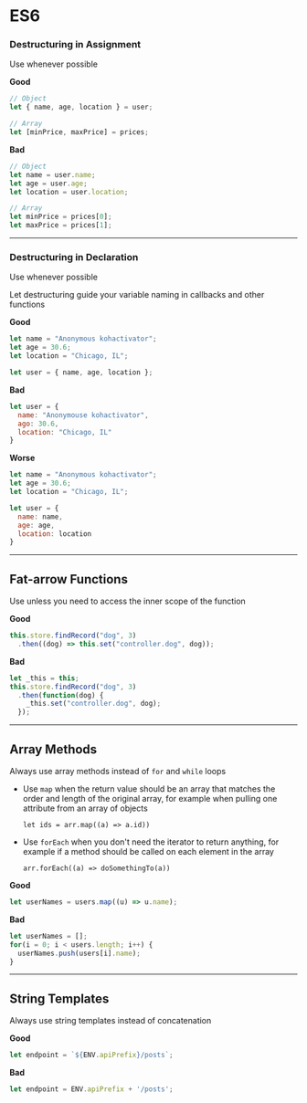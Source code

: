 # ES6

### Destructuring in Assignment
Use whenever possible

**Good**
```javascript
// Object
let { name, age, location } = user;

// Array
let [minPrice, maxPrice] = prices;
```
**Bad**
```javascript
// Object
let name = user.name;
let age = user.age;
let location = user.location;

// Array
let minPrice = prices[0];
let maxPrice = prices[1];
```

---

### Destructuring in Declaration
Use whenever possible

Let destructuring guide your variable naming in callbacks and other functions

**Good**
```javascript
let name = "Anonymous kohactivator";
let age = 30.6;
let location = "Chicago, IL";

let user = { name, age, location };
```
**Bad**
```javascript
let user = {
  name: "Anonymouse kohactivator",
  ago: 30.6,
  location: "Chicago, IL"
}
```
**Worse**
```javascript
let name = "Anonymous kohactivator";
let age = 30.6;
let location = "Chicago, IL";

let user = {
  name: name,
  age: age,
  location: location
}
```

---

## Fat-arrow Functions
Use unless you need to access the inner scope of the function

**Good**
```javascript
this.store.findRecord("dog", 3)
  .then((dog) => this.set("controller.dog", dog));
```
**Bad**
```javascript
let _this = this;
this.store.findRecord("dog", 3)
  .then(function(dog) {
    _this.set("controller.dog", dog);
  });
```

---

## Array Methods
Always use array methods instead of `for` and `while` loops

- Use `map` when the return value should be an array that matches the order and length of the original array, for example when pulling one attribute from an array of objects

  `let ids = arr.map((a) => a.id))`

- Use `forEach` when you don't need the iterator to return anything, for example if a method should be called on each element in the array

  `arr.forEach((a) => doSomethingTo(a))`

**Good**
```javascript
let userNames = users.map((u) => u.name);
```
**Bad**
```javascript
let userNames = [];
for(i = 0; i < users.length; i++) {
  userNames.push(users[i].name);
}
```

---

## String Templates
Always use string templates instead of concatenation

**Good**
```javascript
let endpoint = `${ENV.apiPrefix}/posts`;
```
**Bad**
```javascript
let endpoint = ENV.apiPrefix + '/posts';
```
